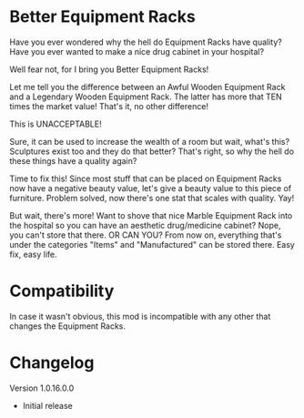 # Better Equipment Racks
Have you ever wondered why the hell do Equipment Racks have quality? Have you ever wanted to make a nice drug cabinet in your hospital?

Well fear not, for I bring you Better Equipment Racks!

Let me tell you the difference between an Awful Wooden Equipment Rack and a Legendary Wooden Equipment Rack. The latter has more that TEN times the market value! That's it, no other difference!

This is UNACCEPTABLE!

Sure, it can be used to increase the wealth of a room but wait, what's this? Sculptures exist too and they do that better? That's right, so why the hell do these things have a quality again?

Time to fix this! Since most stuff that can be placed on Equipment Racks now have a negative beauty value, let's give a beauty value to this piece of furniture. Problem solved, now there's one stat that scales with quality. Yay!

But wait, there's more! Want to shove that nice Marble Equipment Rack into the hospital so you can have an aesthetic drug/medicine cabinet? Nope, you can't store that there. OR CAN YOU? From now on, everything that's under the categories "Items" and "Manufactured" can be stored there. Easy fix, easy life.

# Compatibility
In case it wasn't obvious, this mod is incompatible with any other that changes the Equipment Racks.

# Changelog
Version 1.0.16.0.0
- Initial release
